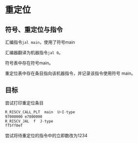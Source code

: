 # 重定位

## 符号、重定位与指令

汇编指令`jal main`，使用了符号main

汇编器翻译为机器指令`jal 0`。

符号表中存在符号main。

重定位表中存在条目指向该机器指令，并记录该指令使用符号 main。

## 目标

尝试打印重定位条目

```asm
R_RISCV_CALL_PLT  main  U+I-type
97000000 e7800000
R_RISCV_JAL  f  J-type
ff5ff0ef
```

尝试将待重定位的指令中的立即数改为1234
